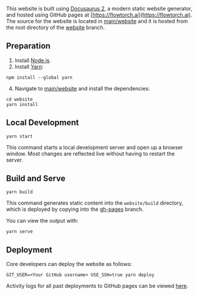 This website is built using [Docusaurus 2](https://v2.docusaurus.io/), a modern static website generator, and hosted using GitHub pages at [https://flowtorch.ai](https://flowtorch.ai). The source for the website is located in [main/website](https://github.com/facebookincubator/flowtorch/tree/main/website) and it is hosted from the root directory of the [website](https://github.com/facebookincubator/flowtorch/tree/website) branch.

## Preparation
1. Install [Node.js](https://nodejs.org/).
2. Install [Yarn](https://yarnpkg.com/):
```console
npm install --global yarn
```
4. Navigate to [main/website](https://github.com/facebookincubator/flowtorch/tree/main/website) and install the dependencies:
```console
cd website
yarn install
```

## Local Development

```console
yarn start
```

This command starts a local development server and open up a browser window. Most changes are reflected live without having to restart the server.

## Build and Serve

```console
yarn build
```

This command generates static content into the `website/build` directory, which is deployed by copying into the [gh-pages](https://github.com/facebookincubator/flowtorch/tree/gh-pages) branch.

You can view the output with:

```console
yarn serve
```

## Deployment

Core developers can deploy the website as follows:

```console
GIT_USER=<Your GitHub username> USE_SSH=true yarn deploy
```

Activity logs for all past deployments to GitHub pages can be viewed [here](https://github.com/facebookincubator/flowtorch/deployments/activity_log?environment=github-pages).
